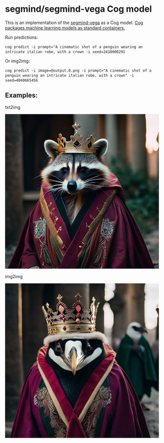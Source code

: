 # segmind/segmind-vega Cog model

This is an implementation of the [segmind-vega](https://huggingface.co/segmind/Segmind-Vega) as a Cog model. [Cog packages machine learning models as standard containers.](https://github.com/replicate/cog)

Run predictions:

    cog predict -i prompt="A cinematic shot of a penguin wearing an intricate italian robe, with a crown -i seed=2418008291

Or img2img:

    cog predict -i image=@output.0.png -i prompt="A cinematic shot of a penguin wearing an intricate italian robe, with a crown" -i seed=4040665456


## Examples:

txt2img

![alt text](output.0.png)

img2img

![alt text](output.img2img.png)
